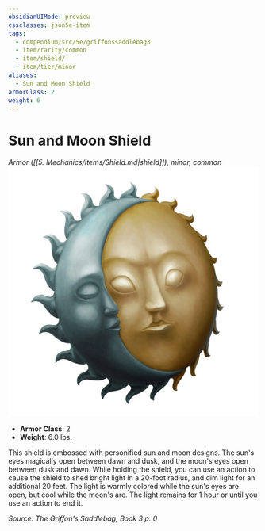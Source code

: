 ```yaml
---
obsidianUIMode: preview
cssclasses: json5e-item
tags:
  - compendium/src/5e/griffonssaddlebag3
  - item/rarity/common
  - item/shield/
  - item/tier/minor
aliases:
  - Sun and Moon Shield
armorClass: 2
weight: 6
---
```

# Sun and Moon Shield
*Armor ([[5. Mechanics/Items/Shield.md\|shield]]), minor, common*  
![](https://raw.githubusercontent.com/TheGiddyLimit/homebrew-img/main/img/GriffonsSaddlebag3/Sun-and-Moon-Shield.webp#right)  

- **Armor Class**: 2
- **Weight**: 6.0 lbs.

This shield is embossed with personified sun and moon designs. The sun's eyes magically open between dawn and dusk, and the moon's eyes open between dusk and dawn. While holding the shield, you can use an action to cause the shield to shed bright light in a 20-foot radius, and dim light for an additional 20 feet. The light is warmly colored while the sun's eyes are open, but cool while the moon's are. The light remains for 1 hour or until you use an action to end it.

*Source: The Griffon's Saddlebag, Book 3 p. 0*

